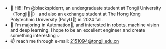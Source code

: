 - 👋 Hi!!! I’m @blackspiderrr, an undergraduate student at Tongji University（Tongji🚣‍♂️） and also an exchange student at The Hong Kong Polytechnic University (PolyU🍐) in 2024 fall.
- 👀 I'm majoring in Automation🤖, and interested in robots, machine vision and deep learning. I hope to be an excellent engineer and create something interesting ~
- 📫 reach me through e-mail: 2151094@tongji.edu.cn

<!---
blackspiderrr/blackspiderrr is a ✨ special ✨ repository because its `README.md` (this file) appears on your GitHub profile.
You can click the Preview link to take a look at your changes.
--->
